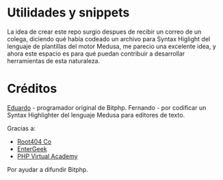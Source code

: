 # Utilidades y snippets

La idea de crear este repo surgio despues de recibir un correo de un colega, diciendo qué había codeado un archivo para Syntax Higlight del lenguaje de plantillas del motor Medusa, me parecio una excelente idea, y ahora este espacio es para qué puedan contribuir a desarrollar herramientas de esta naturaleza.

# Créditos

[Eduardo] - programador original de Bitphp.
Fernando - por codificar un Syntax Highlighter del lenguaje Medusa para editores de texto.

Gracias a:

- [Root404 Co]
- [EnterGeek]
- [PHP Virtual Academy]

Por ayudar a difundir Bitphp.

[Eduardo]: <mailto://eduardo@root404.com>
[Root404 Co]: <http://root404.com>
[EnterGeek]: <https://www.facebook.com/EnterGeekTech>
[PHP Virtual Academy]: <https://www.facebook.com/pvacademy>